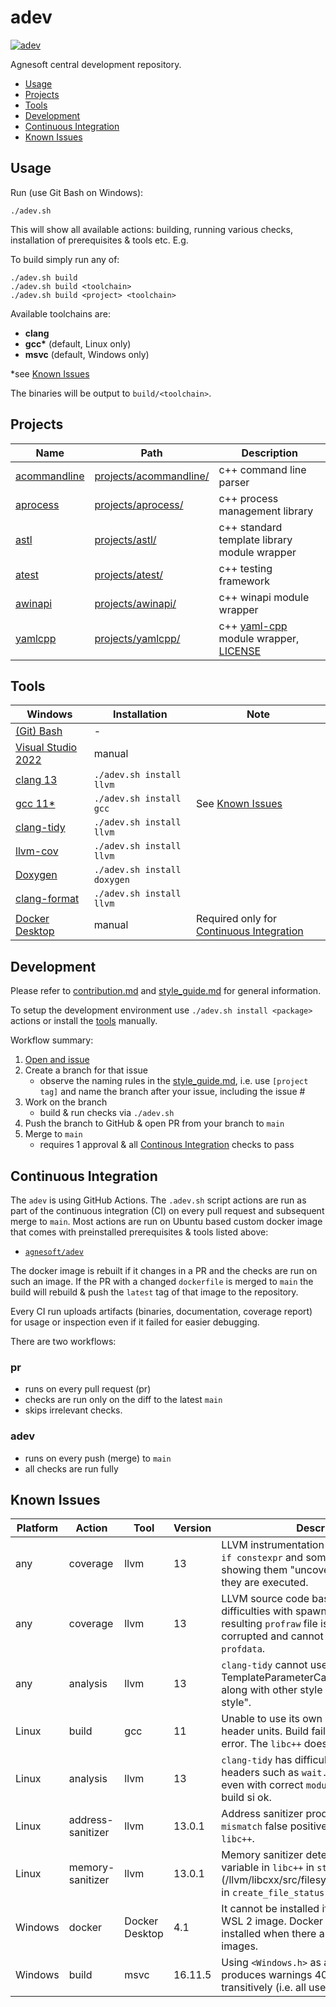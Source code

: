# adev

[![adev](https://github.com/agnesoft/adev/actions/workflows/adev.yml/badge.svg)](https://github.com/agnesoft/adev/actions/workflows/adev.yml)

Agnesoft central development repository.

-   [Usage](#usage)
-   [Projects](#projects)
-   [Tools](#tools)
-   [Development](#development)
-   [Continuous Integration](#continuous-integration)
-   [Known Issues](#known-issues)

## Usage

Run (use Git Bash on Windows):

```
./adev.sh
```

This will show all available actions: building, running various checks, installation of prerequisites & tools etc. E.g.

To build simply run any of:

```
./adev.sh build
./adev.sh build <toolchain>
./adev.sh build <project> <toolchain>
```

Available toolchains are:

-   **clang**
-   **gcc\*** (default, Linux only)
-   **msvc** (default, Windows only)

\*see [Known Issues](#known-issues)

The binaries will be output to `build/<toolchain>`.

## Projects

| Name                                            | Path                                              | Description                                                                                              |
| ----------------------------------------------- | ------------------------------------------------- | -------------------------------------------------------------------------------------------------------- |
| [acommandline](projects/acommandline/readme.md) | [projects/acommandline/](/projects/acommandline/) | c++ command line parser                                                                                  |
| [aprocess](projects/aprocess/readme.md)         | [projects/aprocess/](/projects/aprocess/)         | c++ process management library                                                                           |
| [astl](projects/astl/readme.md)                 | [projects/astl/](/projects/astl/)                 | c++ standard template library module wrapper                                                             |
| [atest](projects/atest/readme.md)               | [projects/atest/](/projects/atest/)               | c++ testing framework                                                                                    |
| [awinapi](projects/awinapi/readme.md)           | [projects/awinapi/](/projects/awinapi/)           | c++ winapi module wrapper                                                                                |
| [yamlcpp](projects/yamlcpp/readme.md)           | [projects/yamlcpp/](/projects/yamlcpp/)           | c++ [yaml-cpp](https://github.com/jbeder/yaml-cpp/) module wrapper, [LICENSE](/projects/yamlcpp/license) |

## Tools

| Windows                                                                | Installation                | Note                                                                |
| ---------------------------------------------------------------------- | --------------------------- | ------------------------------------------------------------------- |
| [(Git) Bash](https://git-scm.com/download/win)                         | -                           |                                                                     |
| [Visual Studio 2022](https://visualstudio.microsoft.com/cs/downloads/) | manual                      |                                                                     |
| [clang 13](https://llvm.org/)                                          | `./adev.sh install llvm`    |                                                                     |
| [gcc 11\*](https://gcc.gnu.org/)                                       | `./adev.sh install gcc`     | See [Known Issues](#known-issues)                                   |
| [clang-tidy](https://clang.llvm.org/extra/clang-tidy/)                 | `./adev.sh install llvm`    |                                                                     |
| [llvm-cov](https://clang.llvm.org/docs/SourceBasedCodeCoverage.html)   | `./adev.sh install llvm`    |                                                                     |
| [Doxygen](https://www.doxygen.nl/index.html)                           | `./adev.sh install doxygen` |                                                                     |
| [clang-format](https://clang.llvm.org/docs/ClangFormat.html)           | `./adev.sh install llvm`    |                                                                     |
| [Docker Desktop](https://docs.docker.com/desktop/windows/install/)     | manual                      | Required only for [Continuous Integration](#continuous-integration) |

## Development

Please refer to [contribution.md](contribution.md) and [style_guide.md](style_guide.md) for general information.

To setup the development environment use `./adev.sh install <package>` actions or install the [tools](#tools) manually.

Workflow summary:

1. [Open and issue](https://github.com/agnesoft/adev/issues/new/choose)
2. Create a branch for that issue
    - observe the naming rules in the [style_guide.md](style_guide.md), i.e. use `[project tag]` and name the branch after your issue, including the issue #
3. Work on the branch
    - build & run checks via `./adev.sh`
4. Push the branch to GitHub & open PR from your branch to `main`
5. Merge to `main`
    - requires 1 approval & all [Continous Integration](#continuous-integration) checks to pass

## Continuous Integration

The `adev` is using GitHub Actions. The `.adev.sh` script actions are run as part of the continuous integration (CI) on every pull request and subsequent merge to `main`. Most actions are run on Ubuntu based custom docker image that comes with preinstalled prerequisites & tools listed above:

-   [`agnesoft/adev`](https://hub.docker.com/r/agnesoft/adev)

The docker image is rebuilt if it changes in a PR and the checks are run on such an image. If the PR with a changed `dockerfile` is merged to `main` the build will rebuild & push the `latest` tag of that image to the repository.

Every CI run uploads artifacts (binaries, documentation, coverage report) for usage or inspection even if it failed for easier debugging.

There are two workflows:

### pr

-   runs on every pull request (pr)
-   checks are run only on the diff to the latest `main`
-   skips irrelevant checks.

### adev

-   runs on every push (merge) to `main`
-   all checks are run fully

## Known Issues

| Platform | Action            | Tool           | Version | Description                                                                                                                                                           | Workaround                                                                                                                             | Date       |
| -------- | ----------------- | -------------- | ------- | --------------------------------------------------------------------------------------------------------------------------------------------------------------------- | -------------------------------------------------------------------------------------------------------------------------------------- | ---------- |
| any      | coverage          | llvm           | 13      | LLVM instrumentation has difficulties with `if constexpr` and some other entities showing them "uncovered" even though they are executed.                             | **None.** Increase coverage thresholds as needed.                                                                                      | 29/09/2021 |
| any      | coverage          | llvm           | 13      | LLVM source code based coverage has difficulties with spawned processes. The resulting `profraw` file is reported as corrupted and cannot be used by `llvm-profdata`. | **None.** Exclude affected projects from coverage.                                                                                     | 25/11/2021 |
| any      | analysis          | llvm           | 13      | `clang-tidy` cannot use TemplateParameterCase style parameter along with other style checks citing "invalid style".                                                   | **None.** Do not use for now.                                                                                                          | 02/10/2021 |
| Linux    | build             | gcc            | 11      | Unable to use its own STL (`libstdc++`) as header units. Build fails on internal compiler error. The `libc++` does not work either.                                   | **None.** GCC is not usable with modules and STL.                                                                                      | 31/08/2021 |
| Linux    | analysis          | llvm           | 13      | `clang-tidy` has difficulties using Unix headers such as `wait.h` as header units even with correct `module.modulemap`. The build si ok.                              | Specify the headers in `module.modulemap` manually.                                                                                    | 25/11/2021 |
| Linux    | address-sanitizer | llvm           | 13.0.1  | Address sanitizer produces `alloc-dealloc-mismatch` false positives coming from `libc++`.                                                                             | Set `export ASAN_OPTIONS=alloc_dealloc_mismatch=0` before running the tests built with asan.                                           | 18/01/2022 |
| Linux    | memory-sanitizer  | llvm           | 13.0.1  | Memory sanitizer detects uninitialized variable in `libc++` in `std::filesystem` (/llvm/libcxx/src/filesystem/operations.cpp) in `create_file_status` function.       | Set `fun:*create_file_status*` in `ignorelist.txt` and use `-fsanitize-ignorelist=ignorelist.txt` during the memsan build of `libc++`. | 14/02/2022 |
| Windows  | docker            | Docker Desktop | 4.1     | It cannot be installed if there is an existing WSL 2 image. Docker Desktop must be installed when there are no other WSL 2 images.                                    | Remove all WSL2 images before installing Docker Desktop.                                                                               | 02/10/2021 |
| Windows  | build             | msvc           | 16.11.5 | Using `<Windows.h>` as a header unit produces warnings 4005, 5105 and 5106 transitively (i.e. all uses even indirect ones).                                           | Suppress `4005`, `5105` and `5106` for all direct and indirect usages of `windows.h`.                                                  | 03/11/2021 |
